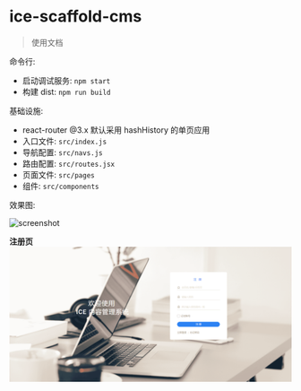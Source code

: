 # ice-scaffold-cms

> 使用文档

命令行:

* 启动调试服务: `npm start`
* 构建 dist: `npm run build`

基础设施:

* react-router @3.x 默认采用 hashHistory 的单页应用
* 入口文件: `src/index.js`
* 导航配置: `src/navs.js`
* 路由配置: `src/routes.jsx`
* 页面文件: `src/pages`
* 组件: `src/components`

效果图:

![screenshot](https://img.alicdn.com/tfs/TB1NKRzdY9YBuNjy0FgXXcxcXXa-1920-1080.png)


 **注册页**
![screenshot](https://raw.githubusercontent.com/icai/ice-admin/master/screenshots/2018-04-12_175340.png)
